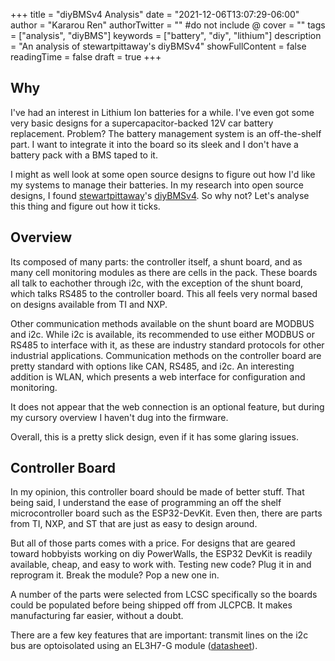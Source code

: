 +++
title = "diyBMSv4 Analysis"
date = "2021-12-06T13:07:29-06:00"
author = "Kararou Ren"
authorTwitter = "" #do not include @
cover = ""
tags = ["analysis", "diyBMS"]
keywords = ["battery", "diy", "lithium"]
description = "An analysis of stewartpittaway's diyBMSv4"
showFullContent = false
readingTime = false
draft = true
+++

## Why

I've had an interest in Lithium Ion batteries for a while.  I've even got some
very basic designs for a supercapacitor-backed 12V car battery replacement.
Problem?  The battery management system is an off-the-shelf part.  I want to
integrate it into the board so its sleek and I don't have a battery pack with a
BMS taped to it.

I might as well look at some open source designs to figure out how I'd like my
systems to manage their batteries.  In my research into open source designs, I
found [stewartpittaway](https://github.com/stewartpittaway)'s
[diyBMSv4](https://github.com/stewartpittaway/diyBMSv4).  So why not?  Let's
analyse this thing and figure out how it ticks.

## Overview

Its composed of many parts: the controller itself, a shunt board, and as many
cell monitoring modules as there are cells in the pack.  These boards all talk
to eachother through i2c, with the exception of the shunt board, which talks
RS485 to the controller board.  This all feels very normal based on designs
available from TI and NXP.

Other communication methods available on the shunt board are MODBUS and i2c.
While i2c is available, its recommended to use either MODBUS or RS485 to
interface with it, as these are industry standard protocols for other
industrial applications.  Communication methods on the controller board are
pretty standard with options like CAN, RS485, and i2c.  An interesting addition
is WLAN, which presents a web interface for configuration and monitoring.

It does not appear that the web connection is an optional feature, but during
my cursory overview I haven't dug into the firmware.

Overall, this is a pretty slick design, even if it has some glaring issues.

## Controller Board

In my opinion, this controller board should be made of better stuff.  That
being said, I understand the ease of programming an off the shelf
microcontroller board such as the ESP32-DevKit.  Even then, there are parts
from TI, NXP, and ST that are just as easy to design around.

But all of those parts comes with a price.  For designs that are geared
toward hobbyists working on diy PowerWalls, the ESP32 DevKit is readily
available, cheap, and easy to work with.  Testing new code?  Plug it in and
reprogram it.  Break the module?  Pop a new one in.

A number of the parts were selected from LCSC specifically so the boards could
be populated before being shipped off from JLCPCB.  It makes manufacturing far
easier, without a doubt.

There are a few key features that are important: transmit lines on the i2c bus
are optoisolated using an EL3H7-G module
([datasheet](https://everlightamericas.com/index.php?controller=attachment&id_attachment=2584)).

